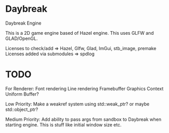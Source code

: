 # Daybreak
Daybreak Engine

This is a 2D game engine based of Hazel engine. This uses GLFW and GLAD/OpenGL.


Licenses to check/add => Hazel, Glfw, Glad, ImGui, stb_image, premake
Licenses added via submodules => spdlog


# TODO
For Renderer:
    Font rendering
    Line rendering
    Framebuffer
    Graphics Context
    Uniform Buffer?

Low Priority:
    Make a weakref system using std::weak_ptr? or maybe std::object_ptr?

Medium Priority:
    Add ability to pass args from sandbox to Daybreak when starting engine. This is stuff like initial window size etc.